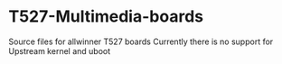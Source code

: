# T527-Multimedia-boards
Source files for allwinner T527 boards
Currently there is no support for Upstream kernel and uboot
